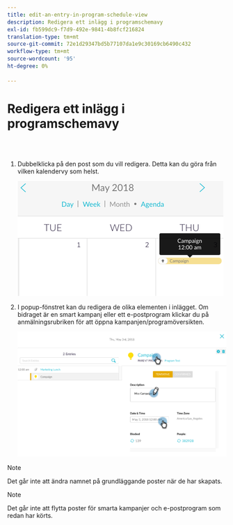 ```yaml
---
title: edit-an-entry-in-program-schedule-view
description: Redigera ett inlägg i programschemavy
exl-id: fb599dc9-f7d9-492e-9841-4b8fcf216824
translation-type: tm+mt
source-git-commit: 72e1d29347bd5b77107da1e9c30169cb6490c432
workflow-type: tm+mt
source-wordcount: '95'
ht-degree: 0%

---
```


# Redigera ett inlägg i programschemavy

<br> 

1. Dubbelklicka på den post som du vill redigera. Detta kan du göra från vilken kalendervy som helst.

   ![Bild ett](/help/sky/assets/program-schedule-view/edit-an-entry-in-program-schedule-view/edit-an-entry-in-program-schedule-view-1.png)

1. I popup-fönstret kan du redigera de olika elementen i inlägget. Om bidraget är en smart kampanj eller ett e-postprogram klickar du på anmälningsrubriken för att öppna kampanjen/programöversikten.

   ![Bild två](/help/sky/assets/program-schedule-view/edit-an-entry-in-program-schedule-view/edit-an-entry-in-program-schedule-view-2.png)

>[!NOTE]
>
>Det går inte att ändra namnet på grundläggande poster när de har skapats.

>[!NOTE]
>
>Det går inte att flytta poster för smarta kampanjer och e-postprogram som redan har körts.
